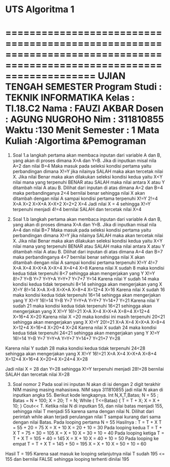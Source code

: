 # UTS Algoritma 1
=======================================================================================================================
UJIAN TENGAH SEMESTER
Program Studi : TEKNIK INFORMATIKA		Kelas		: TI.18.C2
Nama		: FAUZI AKBAR			Dosen		: AGUNG NUGROHO
Nim		: 311810855				Waktu		:130 Menit
Semester	: 1					Mata Kuliah	:Algortima &Pemograman
=====================================================================================================================

1.	Soal 1.a langkah pertama akan membaca inputan dari variable A dan B, yang akan di proses dimana X=A dan Y=B.
Jika di inputkan misal nila A=2 dan nilai B=4
Maka masuk  pada seleksi kondisi pertama yaitu perbandingan dimana X!=Y jika nilainya SALAH maka akan tercetak nilai X.
Jika nilai Benar maka akan dilakukan seleksi kondisi kedua yaitu X<Y nilai mana yang terpenuhi  BENAR atau SALAH maka nilai antara X atau Y ditambah nilai A atau B.
Dilihat dari inputan di atas dimana A=2 dan B=4 maka perbandinganya 2<4 bernilai benar sehingga nilai X akan ditambah dengan nilai A sampai kondisi pertama terpenuhi
	X!=Y					2!=4
	X=A					X=2
X=X+A				X=X+2
					X=2+2
					X=4
Jadi nilai X = 4 sehingga X!=Y terpenuhi menjadi 4!=4 bernilai SALAH dan tercetak nilai X=4

2.	Soal 1.b langkah pertama akan membaca inputan dari variable A dan B, yang akan di proses dimana X=A dan Y=B.
Jika di inputkan misal nila A=4 dan nilai B=7
Maka masuk  pada seleksi kondisi pertama yaitu perbandingan dimana X!=Y jika nilainya SALAH maka akan tercetak nilai X.
Jika nilai Benar maka akan dilakukan seleksi kondisi kedua yaitu X<Y nilai mana yang terpenuhi  BENAR atau SALAH maka nilai antara X atau Y ditambah nilai A atau B.
Dilihat dari inputan di atas dimana A=4 dan B=7 maka perbandinganya 4<7 bernilai benar sehingga nilai X akan ditambah dengan nilai A sampai kondisi pertama terpenuhi
	X!=Y					4!=7
	X=A					X=4
X=X+A				X=X+4
					X=4+4
					X=8
Karena nilai X sudah 8 maka kondisi kedua tidak terpenuhi 8<7 sehingga akan mengerjakan yang Y
	X!=Y					8!=7
	Y=B					Y=7
Y=Y+A				Y=Y+7
					Y=7+7
					Y=14
Karena nilai Y sudah 14 maka kondisi kedua tidak terpenuhi 8<14 sehingga akan mengerjakan yang X
	X!=Y					8!=14
	X=A					X=8
X=X+A				X=8+4
					X=12+4
					X=16
Karena nilai X sudah 16 maka kondisi kedua tidak terpenuhi 16<14 sehingga akan mengerjakan yang Y
	X!=Y					16!=14
	Y=B					Y=7
Y=Y+A				Y=Y+7
					Y=14+7
					Y=21
Karena nilai Y sudah 21 maka kondisi kedua tidak terpenuhi 16<21 sehingga akan mengerjakan yang X
	X!=Y					16!=21
	X=A					X=4
X=X+A				X=8+4
					X=12+4
					X=16+4
					X=20
Karena nilai X =20 maka kondisi ini masih terpenuhi 20<21 sehingga akan mengerjakan yang X
	X!=Y					20!=21
	X=A					X=4
X=X+A				X=8+4
					X=12+4
					X=16+4
					X=20+4
					X=24
Karena nilai X sudah 24 maka kondisi kedua tidak terpenuhi 24<21 sehingga akan mengerjakan yang Y
	X!=Y					16!=14
	Y=B					Y=7
Y=Y+A				Y=Y+7
					Y=14+7
					Y=21+7
					Y=28

Karena nilai Y sudah 28 maka kondisi kedua tidak terpenuhi 24<28 sehingga akan mengerjakan yang X
	X!=Y					16!=21
	X=A					X=4
X=X+A				X=8+4
					X=12+4
					X=16+4
					X=20+4
					X=24+4
					X=28

Jadi nilai X = 28 dan Y=28 sehingga X!=Y terpenuhi menjadi 28!=28 bernilai SALAH dan tercetak nilai X=28
 

3.	Soal nomor 2 
Pada soal ini inputan N akan di isi dengan 2 digit terakhir NIM masing masing mahasiswa. NIM saya 311810855 jadi nilai N akan di inputkan angka 55.
Berikut kode lengkapnya.
	Int N,X,T,Batas;
	N = 55 ;
	Batas = N + 100;
	X = 20;
	T = N;
	While ( T<=Batas)
		{
		T = T + X;
		X = X + 10;
		}
	Cout<< T.
Ketika nilai N di inputkan 55, dan nilai batas menjadi 155, sehingga nilai T menjadi 55 karena sama dengan nilai N. Dilihat dari  perintah while akan terjadi perulangan nilai T sampai kurang dari sama dengan nilai Batas.
Pada looping pertama
N = 55
Hasilnya :
T = T + X   				T = 55 + 20	= 75
X = X + 10				X = 20 + 10	= 30
Pada looping kedua
T = T + X   				T = 75 + 30	= 105
X = X + 10				X = 30 + 10	= 40
Pada looping ketiga
T = T + X   				T = 105 + 40	= 145
X = X + 10				X = 40 + 10	= 50
Pada looping ke empat
T = T + X   				T = 145 + 50	= 195
X = X + 10				X = 50 + 10	= 60

Hasil T = 195 Karena saat masuk ke looping selanjutnya nilai T sudah 195 <= 155 dan bernilai FALSE sehingga looping terhenti dinilai 195
